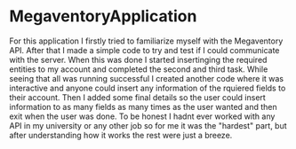 # MegaventoryApplication
For this application I firstly tried to familiarize myself with the Megaventory API.
After that I made a simple code to try and test if I could communicate with the server.
When this was done I started insertinging the required entities to my account and completed the second and third task.
While seeing that all was running successful I created another code where it was interactive and anyone could insert any information of the rquiered fields to their account.
Then I added some final details so the user could insert information to as many fields as many times as the user wanted and then exit when the user was done.
To be honest I hadnt ever worked with any API in my university or any other job so for me it was the "hardest" part, but after understanding how it works the rest were just a breeze.
